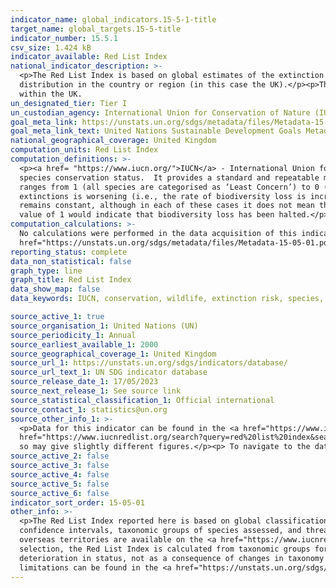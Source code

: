 ```yaml
---
indicator_name: global_indicators.15-5-1-title
target_name: global_targets.15-5-title
indicator_number: 15.5.1
csv_size: 1.424 kB
indicator_available: Red List Index
national_indicator_description: >-
  <p>The Red List Index is based on global estimates of the extinction risk (IUCN Red List categories) of all mammals, birds, amphibians, corals and cycads, derived from local and national data, disaggregated to the national scale and weighted by the proportion of each species's
  distribution in the country or region (in this case the UK).</p><p>The Red List Index reported here is based on global classifications for each species. In other words this Index does not indicate risk of extinction within the UK, but rather, risk of global extinction of species found
  within the UK.
un_designated_tier: Tier I
un_custodian_agency: International Union for Conservation of Nature (IUCN), BirdLife International (BLI)
goal_meta_link: https://unstats.un.org/sdgs/metadata/files/Metadata-15-05-01.pdf
goal_meta_link_text: United Nations Sustainable Development Goals Metadata (PDF 440 KB)
national_geographical_coverage: United Kingdom
computation_units: Red List Index
computation_definitions: >-
  <p><a href= "https://www.iucn.org/">IUCN</a> - International Union for Conservation of Nature </p><p><a href= "https://www.iucnredlist.org/">IUCN Red List</a> - The IUCN Red List of Threatened Species is internationally recognised as the most respected and robust inventory of global
  species conservation status.  It provides a standard and repeatable method for assessing the extinction risk status of thousands of animal, fungus and plant species.</p><p><a href= "https://www.iucnredlist.org/assessment/red-list-index">Red List Index</a> - The Red List Index value
  ranges from 1 (all species are categorised as ‘Least Concern’) to 0 (all species are categorised as ‘Extinct’), thus indicating how far the set of species has moved overall towards extinction. A downward trend in the Red List Index over time means that the expected rate of future species
  extinctions is worsening (i.e., the rate of biodiversity loss is increasing). An upward trend means that the expected rate of species extinctions is abating (i.e., the rate of biodiversity loss is decreasing), and a horizontal line means that the expected rate of species extinctions
  remains constant, although in each of these cases it does not mean that biodiversity loss has stopped. An upward Red List Index trend would indicate that the SDG Target 15.5 of reducing the degradation of natural habitats and protecting threatened species is on track. A Red List Index
  value of 1 would indicate that biodiversity loss has been halted.</p>
computation_calculations: >-
  No calculations were performed in the data acquisition of this indicator as appropriate data was readily available in the final format specified by this indicator. For detail on calculations made prior to acquisition see the <a
  href="https://unstats.un.org/sdgs/metadata/files/Metadata-15-05-01.pdf">global metadata</a>.
reporting_status: complete
data_non_statistical: false
graph_type: line
graph_title: Red List Index
data_show_map: false
data_keywords: IUCN, conservation, wildlife, extinction risk, species, climate change, biodiversity, environment, IBAT, taxonomy

source_active_1: true
source_organisation_1: United Nations (UN)
source_periodicity_1: Annual
source_earliest_available_1: 2000
source_geographical_coverage_1: United Kingdom
source_url_1: https://unstats.un.org/sdgs/indicators/database/
source_url_text_1: UN SDG indicator database
source_release_date_1: 17/05/2023
source_next_release_1: See source link
source_statistical_classification_1: Official international
source_contact_1: statistics@un.org
source_other_info_1: >-
  <p>Data for this indicator can be found in the <a href="https://www.ibat-alliance.org/country_profiles/GBR">IBAT (Integrated Biodiversity Assessment Tool) UK Country Profile</a> under the Species tab.</p><p>Data can also been downloaded from the <a
  href="https://www.iucnredlist.org/search?query=red%20list%20index&searchType=species"> IUCN Red List site </a> by selecting Red List Indices for Type, and filtering by National and United Kingdom.</p><p>Please note that data on the different websites may not be updated at the same time
  so may give slightly different figures.</p><p> To navigate to the data, in the search bar select '15.5.1' from the Data Series, and 'United Kingdom of Great Britain and Northern Ireland' from Countries, then select 'Show results'.</p>
source_active_2: false
source_active_3: false
source_active_4: false
source_active_5: false
source_active_6: false
indicator_sort_order: 15-05-01
other_info: >-
  <p>The Red List Index reported here is based on global classifications for each species. In other words this Index does not indicate risk of extinction within the UK but rather, risk of global extinction of species found within the UK.</p><p> More information on the data, including
  confidence intervals, taxonomic groups of species assessed, and threats can be found on the <a href="https://www.ibat-alliance.org/country_profiles/GBR">IBAT (Integrated Biodiversity Assessment Tool) UK Country Profile</a> under the Species tab.</p><p>Data for the UK including the
  overseas territories are available on the <a href="https://www.iucnredlist.org/search?query=red%20list%20index&searchType=species">IUCN Red List site</a>.</p><p> The Red List Index is based on quantitative objective categories and criteria. To avoid spurious results from biased species
  selection, the Red List Index is calculated from taxonomic groups for which all species have been assessed and reassessed; and, for taxonomic groups that do not fulfil this criteria, species that are representatively sampled. Changes between categories reflect geniune improvement or
  deterioration in status, not as a consequence of changes in taxonomy or knowledge.</p><p>The Red List Index is calculated on an annual basis, however, this does not reflect re-assessment of all species, as species are not assessed every year. The full methodology, and information on
  limitations can be found in the <a href="https://unstats.un.org/sdgs/metadata/files/Metadata-15-05-01.pdf">global metadata</a> and references therin.</p><p>  Data follows the UN specification for this indicator. This indicator has been identified in collaboration with topic experts.
---
```

